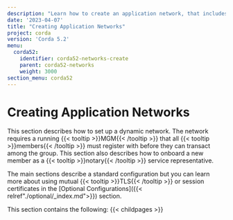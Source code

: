 ```yaml
---
description: "Learn how to create an application network, that includes a a running MGM that all members must register with before they can transact among the group."
date: '2023-04-07'
title: "Creating Application Networks"
project: corda
version: 'Corda 5.2'
menu:
  corda52:
    identifier: corda52-networks-create
    parent: corda52-networks
    weight: 3000
section_menu: corda52
---
```

# Creating Application Networks

This section describes how to set up a dynamic network. The network requires a running {{< tooltip >}}MGM{{< /tooltip >}} that all {{< tooltip >}}members{{< /tooltip >}} must register with before they can transact among the group. This section also describes how to onboard a new member as a {{< tooltip >}}notary{{< /tooltip >}} service representative.

The main sections describe a standard configuration but you can learn more about using mutual {{< tooltip >}}TLS{{< /tooltip >}} or session certificates in the [Optional Configurations]({{< relref"./optional/_index.md">}}) section.

This section contains the following:
{{< childpages >}}
